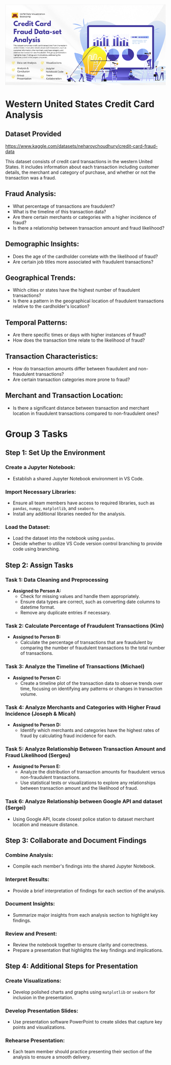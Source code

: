 ![alt text](Project1_ReadME_graphic.png)

# Western United States Credit Card Analysis

## Dataset Provided

https://www.kaggle.com/datasets/neharoychoudhury/credit-card-fraud-data

This dataset consists of credit card transactions in the western United States. It includes information about each transaction including customer details, the merchant and category of purchase, and whether or not the transaction was a fraud.

## Fraud Analysis:

- What percentage of transactions are fraudulent?
- What is the timeline of this transaction data? 
- Are there certain merchants or categories with a higher incidence of fraud?
- Is there a relationship between transaction amount and fraud likelihood?

## Demographic Insights:

- Does the age of the cardholder correlate with the likelihood of fraud?
- Are certain job titles more associated with fraudulent transactions?

## Geographical Trends:

- Which cities or states have the highest number of fraudulent transactions?
- Is there a pattern in the geographical location of fraudulent transactions relative to the cardholder's location?

## Temporal Patterns:

- Are there specific times or days with higher instances of fraud?
- How does the transaction time relate to the likelihood of fraud?

## Transaction Characteristics:

- How do transaction amounts differ between fraudulent and non-fraudulent transactions?
- Are certain transaction categories more prone to fraud?

## Merchant and Transaction Location:

- Is there a significant distance between transaction and merchant location in fraudulent transactions compared to non-fraudulent ones?


# Group 3 Tasks 

## Step 1: Set Up the Environment

### Create a Jupyter Notebook:

- Establish a shared Jupyter Notebook environment in VS Code. 

### Import Necessary Libraries:

- Ensure all team members have access to required libraries, such as `pandas`, `numpy`, `matplotlib`, and `seaborn`.
- Install any additional libraries needed for the analysis.

### Load the Dataset:

- Load the dataset into the notebook using `pandas`.
- Decide whether to utilize VS Code version control branching to provide code using branching. 

## Step 2: Assign Tasks

### Task 1: Data Cleaning and Preprocessing

- **Assigned to Person A:**
  - Check for missing values and handle them appropriately.
  - Ensure data types are correct, such as converting date columns to datetime format.
  - Remove any duplicate entries if necessary.

### Task 2: Calculate Percentage of Fraudulent Transactions (Kim)

- **Assigned to Person B:**
  - Calculate the percentage of transactions that are fraudulent by comparing the number of fraudulent transactions to the total number of transactions.

### Task 3: Analyze the Timeline of Transactions (Michael)

- **Assigned to Person C:**
  - Create a timeline plot of the transaction data to observe trends over time, focusing on identifying any patterns or changes in transaction volume.

### Task 4: Analyze Merchants and Categories with Higher Fraud Incidence (Joseph & Micah)

- **Assigned to Person D:**
  - Identify which merchants and categories have the highest rates of fraud by calculating fraud incidence for each.

### Task 5: Analyze Relationship Between Transaction Amount and Fraud Likelihood (Sergeu)

- **Assigned to Person E:**
  - Analyze the distribution of transaction amounts for fraudulent versus non-fraudulent transactions.
  - Use statistical tests or visualizations to explore any relationships between transaction amount and the likelihood of fraud.

### Task 6: Analyze Relationship between Google API and dataset (Sergei)

  - Using Google API, locate closest police station to dataset merchant location and measure distance. 

## Step 3: Collaborate and Document Findings

### Combine Analysis:

- Compile each member's findings into the shared Jupyter Notebook.

### Interpret Results:

- Provide a brief interpretation of findings for each section of the analysis.

### Document Insights:

- Summarize major insights from each analysis section to highlight key findings.

### Review and Present:

- Review the notebook together to ensure clarity and correctness.
- Prepare a presentation that highlights the key findings and implications.

## Step 4: Additional Steps for Presentation

### Create Visualizations:

- Develop polished charts and graphs using `matplotlib` or `seaborn` for inclusion in the presentation.

### Develop Presentation Slides:

- Use presentation software PowerPoint to create slides that capture key points and visualizations.

### Rehearse Presentation:

- Each team member should practice presenting their section of the analysis to ensure a smooth delivery.

